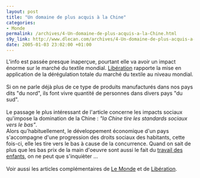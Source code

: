 ```yaml
--- 
layout: post
title: "Un domaine de plus acquis à la Chine"
categories: 
- Monde
permalink: /archives/4-Un-domaine-de-plus-acquis-a-la-Chine.html
s9y_link: http://www.dlecan.com/archives/4-Un-domaine-de-plus-acquis-a-la-Chine.html
date: 2005-01-03 23:02:00 +01:00
---
```

L'info est passée presque inaperçue, pourtant elle va avoir un impact énorme sur le marché du textile mondial. <a href="http://www.liberation.fr/page.php?Article=265126">Libération</a> rapporte la mise en application de la dérégulation totale du marché du textile au niveau mondial.<br />
<br />
Si on ne parle déjà plus de ce type de produits manufacturés dans nos pays dits "du nord", ils font vivre quantité de personnes dans divers pays "du sud".<br />
<br />
Le passage le plus intéressant de l'article concerne les impacts sociaux qu'impose la domination de la Chine : <i>"la Chine tire les standards sociaux vers le bas"</i>.<br />
Alors qu'habituellement, le développement économique d'un pays s'accompagne d'une progression des droits sociaux des habitants, cette fois-ci, elle les tire vers le bas à cause de la concurrence. Quand on sait de plus que les bas prix de la main d'oeuvre sont aussi le fait du <a href="http://www.droitsenfant.com/asie.htm">travail des enfants</a>, on ne peut que s'inquièter ...<br />
<br />
Voir aussi les articles complémentaires de <a href="http://www.lemonde.fr/web/recherche_articleweb/1,13-0,36-392233,0.html">Le Monde</a> et de <a href="http://www.liberation.fr/page.php?Article=265653">Libération</a>.
